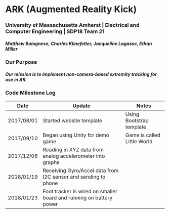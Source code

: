 # ARK (Augmented Reality Kick)
### University of Massachusetts Amherst | Electrical and Computer Engineering | SDP18 Team 21
##### Matthew Bolognese, Charles Klinefelter, Jacqueline Lagasse, Ethan Miller

### Our Purpose
##### Our mission is to implement non-camera-based extremity tracking for use in AR.

### Code Milestone Log

Date | Update | Notes
-----|---------|------
2017/08/01 | Started website template | Using Bootstrap template
2017/09/10 | Began using Unity for demo game | Game is called Little World
2017/12/06 | Reading in XYZ data from analog accelerometer into graphs
2018/01/19 | Receiving Gyro/Accel data from I2C sensor and sending to phone
2018/01/23 | Foot tracker is wired on smaller board and running on battery power
